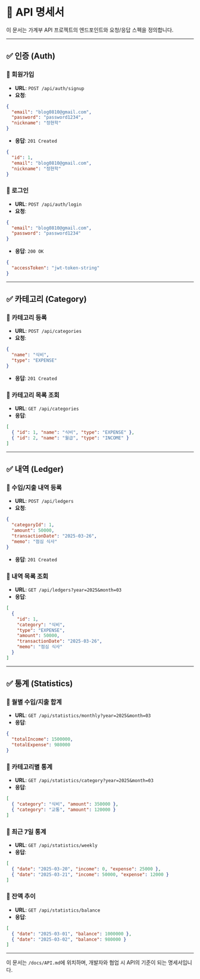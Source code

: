 # 📘 API 명세서

이 문서는 가계부 API 프로젝트의 엔드포인트와 요청/응답 스펙을 정의합니다.

---

## ✅ 인증 (Auth)

### 🔹 회원가입
- **URL**: `POST /api/auth/signup`
- **요청**:
```json
{
  "email": "blog0810@gmail.com",
  "password": "password1234",
  "nickname": "정현학"
}
```
- **응답**: `201 Created`
```json
{
  "id": 1,
  "email": "blog0810@gmail.com",
  "nickname": "정현학"
}
```

### 🔹 로그인
- **URL**: `POST /api/auth/login`
- **요청**:
```json
{
  "email": "blog0810@gmail.com",
  "password": "password1234"
}
```
- **응답**: `200 OK`
```json
{
  "accessToken": "jwt-token-string"
}
```

---

## ✅ 카테고리 (Category)

### 🔹 카테고리 등록
- **URL**: `POST /api/categories`
- **요청**:
```json
{
  "name": "식비",
  "type": "EXPENSE"
}
```
- **응답**: `201 Created`

### 🔹 카테고리 목록 조회
- **URL**: `GET /api/categories`
- **응답**:
```json
[
  { "id": 1, "name": "식비", "type": "EXPENSE" },
  { "id": 2, "name": "월급", "type": "INCOME" }
]
```

---

## ✅ 내역 (Ledger)

### 🔹 수입/지출 내역 등록
- **URL**: `POST /api/ledgers`
- **요청**:
```json
{
  "categoryId": 1,
  "amount": 50000,
  "transactionDate": "2025-03-26",
  "memo": "점심 식사"
}
```
- **응답**: `201 Created`

### 🔹 내역 목록 조회
- **URL**: `GET /api/ledgers?year=2025&month=03`
- **응답**:
```json
[
  {
    "id": 1,
    "category": "식비",
    "type": "EXPENSE",
    "amount": 50000,
    "transactionDate": "2025-03-26",
    "memo": "점심 식사"
  }
]
```

---

## ✅ 통계 (Statistics)

### 🔹 월별 수입/지출 합계
- **URL**: `GET /api/statistics/monthly?year=2025&month=03`
- **응답**:
```json
{
  "totalIncome": 1500000,
  "totalExpense": 980000
}
```

### 🔹 카테고리별 통계
- **URL**: `GET /api/statistics/category?year=2025&month=03`
- **응답**:
```json
[
  { "category": "식비", "amount": 350000 },
  { "category": "교통", "amount": 120000 }
]
```

### 🔹 최근 7일 통계
- **URL**: `GET /api/statistics/weekly`
- **응답**:
```json
[
  { "date": "2025-03-20", "income": 0, "expense": 25000 },
  { "date": "2025-03-21", "income": 50000, "expense": 12000 }
]
```

### 🔹 잔액 추이
- **URL**: `GET /api/statistics/balance`
- **응답**:
```json
[
  { "date": "2025-03-01", "balance": 1000000 },
  { "date": "2025-03-02", "balance": 980000 }
]
```

---

이 문서는 `/docs/API.md`에 위치하며, 개발자와 협업 시 API의 기준이 되는 명세서입니다.

